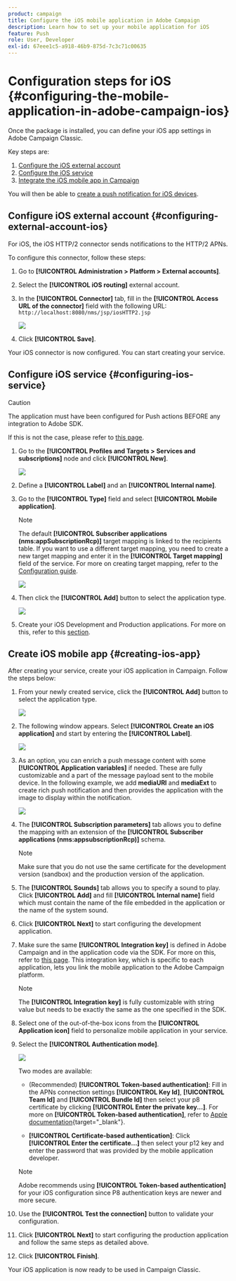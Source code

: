 ```yaml
---
product: campaign
title: Configure the iOS mobile application in Adobe Campaign
description: Learn how to set up your mobile application for iOS
feature: Push
role: User, Developer
exl-id: 67eee1c5-a918-46b9-875d-7c3c71c00635
---
```

# Configuration steps for iOS {#configuring-the-mobile-application-in-adobe-campaign-ios}

Once the package is installed, you can define your iOS app settings in Adobe Campaign Classic.

Key steps are:

1. [Configure the iOS external account](#configuring-external-account-ios)
1. [Configure the iOS service](#configuring-ios-service)
1. [Integrate the iOS mobile app in Campaign](#creating-ios-app)

You will then be able to [create a push notification for iOS devices](create-notifications-ios.md).

## Configure iOS external account {#configuring-external-account-ios}

For iOS, the iOS HTTP/2 connector sends notifications to the HTTP/2 APNs.

To configure this connector, follow these steps:

1. Go to **[!UICONTROL Administration > Platform > External accounts]**.
1. Select the **[!UICONTROL iOS routing]** external account.
1. In the **[!UICONTROL Connector]** tab, fill in the **[!UICONTROL Access URL of the connector]** field with the following URL: ```http://localhost:8080/nms/jsp/iosHTTP2.jsp```

   ![](assets/nmac_connectors.png)

1. Click **[!UICONTROL Save]**.

Your iOS connector is now configured. You can start creating your service.

## Configure iOS service {#configuring-ios-service}

>[!CAUTION]
>
>The application must have been configured for Push actions BEFORE any integration to Adobe SDK.
>
>If this is not the case, please refer to [this page](https://developer.apple.com/documentation/usernotifications).

1. Go to the **[!UICONTROL Profiles and Targets > Services and subscriptions]** node and click **[!UICONTROL New]**.

   ![](assets/nmac_service_1.png)

1. Define a **[!UICONTROL Label]** and an **[!UICONTROL Internal name]**.
1. Go to the **[!UICONTROL Type]** field and select **[!UICONTROL Mobile application]**.

   >[!NOTE]
   >
   >The default **[!UICONTROL Subscriber applications (nms:appSubscriptionRcp)]** target mapping is linked to the recipients table. If you want to use a different target mapping, you need to create a new target mapping and enter it in the **[!UICONTROL Target mapping]** field of the service. For more on creating target mapping, refer to the [Configuration guide](../../configuration/using/about-custom-recipient-table.md).

   ![](assets/nmac_ios.png)

1. Then click the **[!UICONTROL Add]** button to select the application type.

   ![](assets/nmac_service_2.png)

1. Create your iOS Development and Production applications. For more on this, refer to this [section](configuring-the-mobile-application.md#creating-ios-app).

## Create iOS mobile app {#creating-ios-app}

After creating your service, create your iOS application in Campaign. Follow the steps below:

1. From your newly created service, click the **[!UICONTROL Add]** button to select the application type.

   ![](assets/nmac_service_2.png) 

1. The following window appears. Select **[!UICONTROL Create an iOS application]** and start by entering the **[!UICONTROL Label]**.

   ![](assets/nmac_ios_2.png)

1. As an option, you can enrich a push message content with some **[!UICONTROL Application variables]** if needed. These are fully customizable and a part of the message payload sent to the mobile device.
In the following example, we add **mediaURl** and **mediaExt** to create rich push notification and then provides the application with the image to display within the notification.

   ![](assets/nmac_ios_3.png)

1. The **[!UICONTROL Subscription parameters]** tab allows you to define the mapping with an extension of the **[!UICONTROL Subscriber applications (nms:appsubscriptionRcp)]** schema.

    >[!NOTE]
    >
    >Make sure that you do not use the same certificate for the development version (sandbox) and the production version of the application.

1. The **[!UICONTROL Sounds]** tab allows you to specify a sound to play. Click **[!UICONTROL Add]** and fill **[!UICONTROL Internal name]** field which must contain the name of the file embedded in the application or the name of the system sound.

1. Click **[!UICONTROL Next]** to start configuring the development application.

1. Make sure the same **[!UICONTROL Integration key]** is defined in Adobe Campaign and in the application code via the SDK. For more on this, refer to [this page](integrating-campaign-sdk-into-the-mobile-application.md). This integration key, which is specific to each application, lets you link the mobile application to the Adobe Campaign platform.

    >[!NOTE]
    >
    > The **[!UICONTROL Integration key]** is fully customizable with string value but needs to be exactly the same as the one specified in the SDK.

1. Select one of the out-of-the-box icons from the **[!UICONTROL Application icon]** field to personalize mobile application in your service.

1. Select the **[!UICONTROL Authentication mode]**. 
   
   ![](assets/nmac_ios_5.png)

   Two modes are available:

   * (Recommended) **[!UICONTROL Token-based authentication]**: Fill in the APNs connection settings **[!UICONTROL Key Id]**, **[!UICONTROL Team Id]** and **[!UICONTROL Bundle Id]** then select your p8 certificate by clicking **[!UICONTROL Enter the private key...]**. For more on **[!UICONTROL Token-based authentication]**, refer to [Apple documentation](https://developer.apple.com/documentation/usernotifications/setting_up_a_remote_notification_server/establishing_a_token-based_connection_to_apns){target="_blank"}.
   
   * **[!UICONTROL Certificate-based authentication]**: Click **[!UICONTROL Enter the certificate...]**  then select your p12 key and enter the password that was provided by the mobile application developer.

    >[!NOTE]
    >
    > Adobe recommends using **[!UICONTROL Token-based authentication]** for your iOS configuration since P8 authentication keys are newer and more secure.

1. Use the **[!UICONTROL Test the connection]** button to validate your configuration.

1. Click **[!UICONTROL Next]** to start configuring the production application and follow the same steps as detailed above.


1. Click **[!UICONTROL Finish]**.

Your iOS application is now ready to be used in Campaign Classic.
